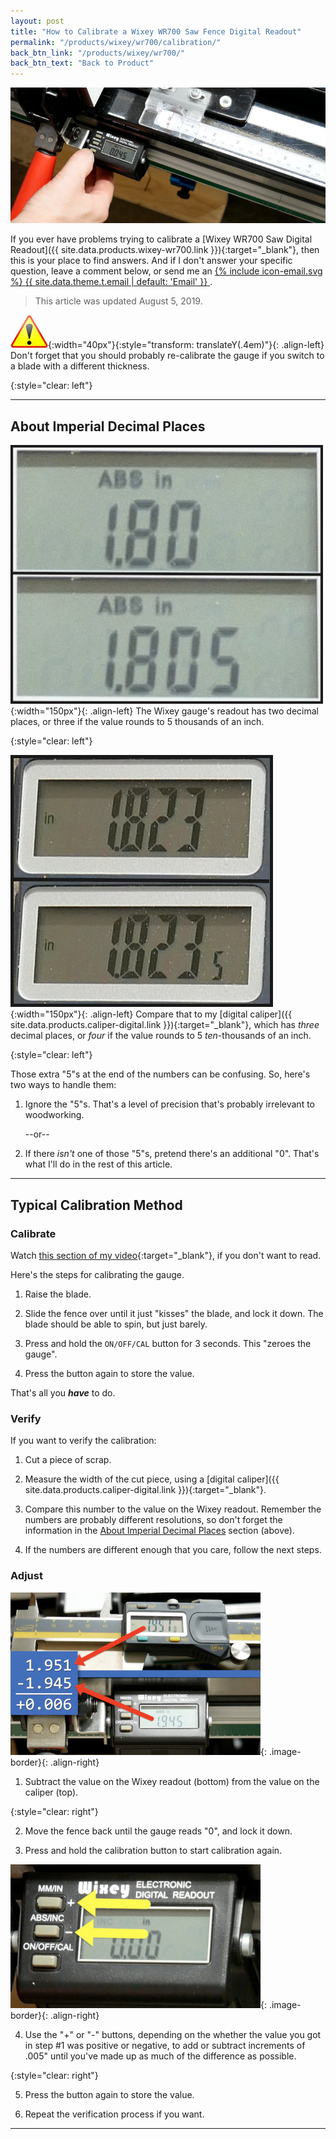```yaml
---
layout: post
title: "How to Calibrate a Wixey WR700 Saw Fence Digital Readout"
permalink: "/products/wixey/wr700/calibration/"
back_btn_link: "/products/wixey/wr700/"
back_btn_text: "Back to Product"
---
```

![](/products/wixey/wr700/calibration/2019-07-27.1.01.jpg)

If you ever have problems trying to calibrate a [Wixey WR700 Saw Digital Readout]({{ site.data.products.wixey-wr700.link }}){:target="_blank"}, then this is your place to find answers. And if I don't answer your specific question, leave a comment below, or send me an
<a href="mailto:{{ site.email }}?subject=Wixey WR700 Installation Questions">
  <span class="icon icon--email">{% include icon-email.svg %}</span>
  <span class="label">{{ site.data.theme.t.email | default: 'Email' }}</span>
</a>.

> This article was updated August 5, 2019.

![](/assets/images/icon-warning.jpg){:width="40px"}{:style="transform: translateY(.4em)"}{: .align-left} Don't forget that you should probably re-calibrate the gauge if you switch to a blade with a different thickness.

{:style="clear: left"}

<p></p><hr class="hr-thick"><p></p>

## About Imperial Decimal Places

![](/products/Wixey/wr700/calibration/2019-07-27.1.18.jpg){:width="150px"}{: .align-left}
The Wixey gauge's readout has two decimal places, or three if the value rounds to 5 thousands of an inch.

{:style="clear: left"}

![](/products/Wixey/wr700/calibration/2019-07-27.1.19.jpg){:width="150px"}{: .align-left}
Compare that to my [digital caliper]({{ site.data.products.caliper-digital.link }}){:target="_blank"}, which has *three* decimal places, or *four* if the value rounds to 5 *ten*-thousands of an inch.

{:style="clear: left"}

Those extra "5"s at the end of the numbers can be confusing. So, here's two ways to handle them:

1. Ignore the "5"s. That's a level of precision that's probably irrelevant to woodworking.

    --or--

1. If there *isn't* one of those "5"s, pretend there's an additional "0". That's what I'll do in the rest of this article.

<p></p><hr class="hr-thick"><p></p>

## Typical Calibration Method

### Calibrate

Watch [this section of my video](https://youtu.be/wUaBOSx4--o?t=498){:target="_blank"}, if you don't want to read.

Here's the steps for calibrating the gauge.

1. Raise the blade.

1. Slide the fence over until it just "kisses" the blade, and lock it down. The blade should be able to spin, but just barely.

1. Press and hold the `ON/OFF/CAL` button for 3 seconds. This "zeroes the gauge".

1. Press the button again to store the value.

That's all you ***have*** to do.

### Verify

If you want to verify the calibration:

1. Cut a piece of scrap.

1. Measure the width of the cut piece, using a [digital caliper]({{ site.data.products.caliper-digital.link }}){:target="_blank"}.

1. Compare this number to the value on the Wixey readout. Remember the numbers are probably different resolutions, so don't forget the information in the [About Imperial Decimal Places](#about-imperial-decimal-places) section (above).

1. If the numbers are different enough that you care, follow the next steps.

### Adjust

![](/products/Wixey/wr700/calibration/2019-07-27.1.20.jpg){: .image-border}{: .align-right}
<ol><li><p>Subtract the value on the Wixey readout (bottom) from the value on the caliper (top).</p></li></ol>

{:style="clear: right"}


<ol start="2">
<li><p>Move the fence back until the gauge reads "0", and lock it down.</p></li>
<li><p>Press and hold the calibration button to start calibration again.</p></li>
</ol>

![](/products/Wixey/wr700/calibration/2019-07-27.1.21.jpg){: .image-border}{: .align-right}
<ol start="4"><li><p>Use the "+" or "-" buttons, depending on the whether the value you got in step #1 was positive or negative, to add or subtract increments of .005" until you've made up as much of the difference as possible.</p></li></ol>

{:style="clear: right"}

<ol start="5">
<li><p>Press the button again to store the value.</p></li>
<li><p>Repeat the verification process if you want.</p></li>
</ol>

<p></p><hr class="hr-thick"><p></p>

